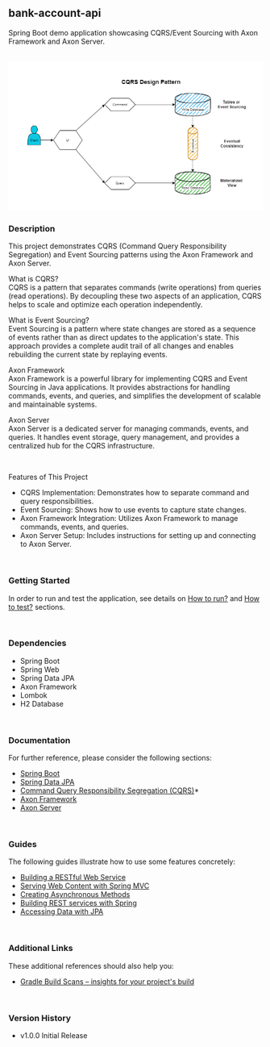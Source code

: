 ## bank-account-api
Spring Boot demo application showcasing CQRS/Event Sourcing with Axon Framework and Axon Server.

<br/>

<img src="src/main/resources/docs/images/cqrs_design_pattern.png" width="720"/>

<br/>


### Description
This project demonstrates CQRS (Command Query Responsibility Segregation) and Event Sourcing patterns using the Axon Framework and Axon Server.

What is CQRS?<br/>
CQRS is a pattern that separates commands (write operations) from queries (read operations). By decoupling these two aspects of an application, CQRS helps to scale and optimize each operation independently.

What is Event Sourcing?<br/>
Event Sourcing is a pattern where state changes are stored as a sequence of events rather than as direct updates to the application's state. This approach provides a complete audit trail of all changes and enables rebuilding the current state by replaying events.

Axon Framework<br/>
Axon Framework is a powerful library for implementing CQRS and Event Sourcing in Java applications. It provides abstractions for handling commands, events, and queries, and simplifies the development of scalable and maintainable systems.

Axon Server<br/>
Axon Server is a dedicated server for managing commands, events, and queries. It handles event storage, query management, and provides a centralized hub for the CQRS infrastructure.

<br/>

Features of This Project
* CQRS Implementation: Demonstrates how to separate command and query responsibilities.
* Event Sourcing: Shows how to use events to capture state changes.
* Axon Framework Integration: Utilizes Axon Framework to manage commands, events, and queries.
* Axon Server Setup: Includes instructions for setting up and connecting to Axon Server.

<br/>


### Getting Started

In order to run and test the application, see details on [How to run?](src/main/resources/docs/how_to_run.md) and [How to test?](src/main/resources/docs/how_to_test.md) sections.

<br/>


### Dependencies

* Spring Boot
* Spring Web
* Spring Data JPA
* Axon Framework
* Lombok
* H2 Database

<br/>


### Documentation
For further reference, please consider the following sections:

* [Spring Boot](https://docs.spring.io/spring-boot/docs/current/reference/htmlsingle/)
* [Spring Data JPA](https://docs.spring.io/spring-data/jpa/docs/current/reference/html/)
* [Command Query Responsibility Segregation (CQRS)](https://microservices.io/patterns/data/cqrs.html)* 
* [Axon Framework](https://www.axoniq.io/products/axon-framework)
* [Axon Server](https://www.axoniq.io/products/axon-server)

<br/>


### Guides
The following guides illustrate how to use some features concretely:

* [Building a RESTful Web Service](https://spring.io/guides/gs/rest-service/)
* [Serving Web Content with Spring MVC](https://spring.io/guides/gs/serving-web-content/)
* [Creating Asynchronous Methods](https://spring.io/guides/gs/async-method)
* [Building REST services with Spring](https://spring.io/guides/tutorials/rest/)
* [Accessing Data with JPA](https://spring.io/guides/gs/accessing-data-jpa/)

<br/>


### Additional Links
These additional references should also help you:

* [Gradle Build Scans – insights for your project's build](https://scans.gradle.com#gradle)

<br/>


### Version History

* v1.0.0 Initial Release

<br/>
<br/>

